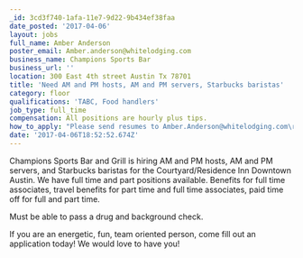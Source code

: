```yaml
---
_id: 3cd3f740-1afa-11e7-9d22-9b434ef38faa
date_posted: '2017-04-06'
layout: jobs
full_name: Amber Anderson
poster_email: Amber.anderson@whitelodging.com
business_name: Champions Sports Bar
business_url: ''
location: 300 East 4th street Austin Tx 78701
title: 'Need AM and PM hosts, AM and PM servers, Starbucks baristas'
category: floor
qualifications: 'TABC, Food handlers'
job_type: full_time
compensation: All positions are hourly plus tips.
how_to_apply: "Please send resumes to Amber.Anderson@whitelodging.com\r\n\r\nCan apply in person at 300 East 4th in Champions."
date: '2017-04-06T18:52:52.674Z'
---
```

Champions Sports Bar and Grill is hiring AM and PM hosts, AM and PM servers, and Starbucks baristas for the Courtyard/Residence Inn Downtown Austin. We have full time and part positions available. Benefits for full time associates, travel benefits for part time and full time associates, paid time off for full and part time. 

Must be able to pass a drug and background check. 

If you are an energetic, fun, team oriented person, come fill out an application today! We would love to have you!

